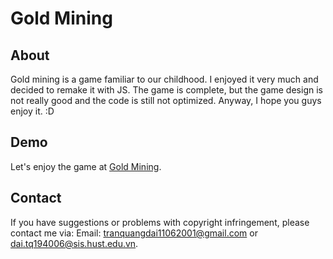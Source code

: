 # Gold Mining
## About
Gold mining is a game familiar to our childhood. I enjoyed it very much and decided to remake it with JS. The game is complete, but the game design is not really good and the code is still not optimized.
Anyway, I hope you guys enjoy it. :D

## Demo
Let's enjoy the game at [Gold Mining](https://trandai1106.github.io/).
## Contact
If you have suggestions or problems with copyright infringement, please contact me via:
Email: tranquangdai11062001@gmail.com 
or dai.tq194006@sis.hust.edu.vn.